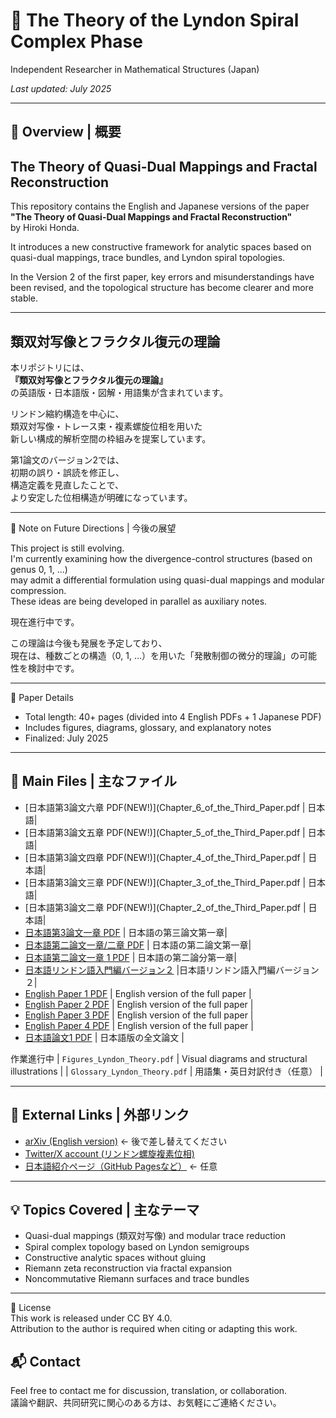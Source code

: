 # 🧩 The Theory of the Lyndon Spiral Complex Phase  
 
Independent Researcher in Mathematical Structures (Japan)

*Last updated: July 2025*

---

## 📘 Overview | 概要

## The Theory of Quasi-Dual Mappings and Fractal Reconstruction

This repository contains the English and Japanese versions of the paper
**"The Theory of Quasi-Dual Mappings and Fractal Reconstruction"**  
by Hiroki Honda.

It introduces a new constructive framework for analytic spaces
based on quasi-dual mappings, trace bundles, and Lyndon spiral topologies.

In the Version 2 of the first paper, key errors and misunderstandings
have been revised, and the topological structure has become clearer and more stable.

---


## 類双対写像とフラクタル復元の理論

本リポジトリには、   
**『類双対写像とフラクタル復元の理論』**  
の英語版・日本語版・図解・用語集が含まれています。

リンドン縮約構造を中心に、  
類双対写像・トレース束・複素螺旋位相を用いた  
新しい構成的解析空間の枠組みを提案しています。

第1論文のバージョン2では、  
初期の誤り・誤読を修正し、  
構造定義を見直したことで、  
より安定した位相構造が明確になっています。

---
📌 Note on Future Directions | 今後の展望

This project is still evolving.  
I'm currently examining how the divergence-control structures (based on genus 0, 1, ...)  
may admit a differential formulation using quasi-dual mappings and modular compression.  
These ideas are being developed in parallel as auxiliary notes.  

現在進行中です。

この理論は今後も発展を予定しており、  
現在は、種数ごとの構造（0, 1, …）を用いた「発散制御の微分的理論」の可能性を検討中です。

---

📄 Paper Details  
- Total length: 40+ pages (divided into 4 English PDFs + 1 Japanese PDF)  
- Includes figures, diagrams, glossary, and explanatory notes  
- Finalized: July 2025

---

## 📄 Main Files | 主なファイル
- [日本語第3論文六章 PDF(NEW!)](Chapter_6_of_the_Third_Paper.pdf | 日本語|
- [日本語第3論文五章 PDF(NEW!)](Chapter_5_of_the_Third_Paper.pdf | 日本語|
- [日本語第3論文四章 PDF(NEW!)](Chapter_4_of_the_Third_Paper.pdf | 日本語|
- [日本語第3論文三章 PDF(NEW!)](Chapter_3_of_the_Third_Paper.pdf | 日本語|
- [日本語第3論文二章 PDF(NEW!)](Chapter_2_of_the_Third_Paper.pdf | 日本語|
- [日本語第3論文一章 PDF](2Third_Paper_Approaching_Non-Regular_Regions_via_the_Lyndon_Spiral_Complex_Phase.pdf
) | 日本語の第三論文第一章|
- [日本語第二論文一章/二章 PDF](Second_Paper,_Chapter_1_Theory_of_Lyndon_Construction_of_Symmetrical_Zero-Point_Structures_by_Divergent_Restoration(jp)15.pdf) | 日本語の第二論文第一章|
- [日本語第二論文一章 1 PDF](Second_Paper,_Chapter_1_Theory_of_Lyndon_Construction_of_Symmetrical_Zero-Point_Structures_by_Divergent_Restoration(jp).pdf) | 日本語の第二論分第一章|
- [日本語リンドン語入門編バージョン２](The_Theory_of_the_Lyndon_Complex_Spiral_Phase(jp)(ver2)2.pdf) |日本語リンドン語入門編バージョン２|
- [English Paper 1 PDF](PartⅡ_The_Theory_of_the_Lyndon_Complex_Spiral_Phase.pdf) | English version of the full paper |
- [English Paper 2 PDF](PartII_The_Basic_Structure_of_the_Application_of_Quasi-dual_Morphism_Intro.pdf) | English version of the full paper |
- [English Paper 3 PDF](PartIII_Applications_of_Mathematical_Theory_of_Dynamic_Fractal_Transformation_to_Various_Fields_AppliedEdition.pdf) | English version of the full paper |
- [English Paper 4 PDF](PartⅣ_Deformations_of_fractals_and_a_generative_approach_to_zeta.pdf) | English version of the full paper |
- [日本語論文1 PDF](The_Theory_of_Quasi-Dual_Mappings_and_Fractal_Reconstruction_Jp.pdf) | 日本語版の全文論文 |

作業進行中
| `Figures_Lyndon_Theory.pdf` | Visual diagrams and structural illustrations |
| `Glossary_Lyndon_Theory.pdf` | 用語集・英日対訳付き（任意） |

---

## 🔗 External Links | 外部リンク

- [arXiv (English version)](https://arxiv.org/abs/XXXX.XXXXX) ← 後で差し替えてください
- [Twitter/X account (リンドン螺旋複素位相)](https://x.com/@Lyndon_Spiral) 
- [日本語紹介ページ（GitHub Pagesなど）](https://yourname.github.io) ← 任意

---

## 💡 Topics Covered | 主なテーマ

- Quasi-dual mappings (類双対写像) and modular trace reduction  
- Spiral complex topology based on Lyndon semigroups  
- Constructive analytic spaces without gluing  
- Riemann zeta reconstruction via fractal expansion  
- Noncommutative Riemann surfaces and trace bundles

---
📄 License  
This work is released under CC BY 4.0.  
Attribution to the author is required when citing or adapting this work.

## 📬 Contact

Feel free to contact me for discussion, translation, or collaboration.  
議論や翻訳、共同研究に関心のある方は、お気軽にご連絡ください。
